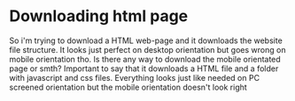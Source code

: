 
# Downloading html page

So i'm trying to download a HTML web-page and it downloads the website file structure. It looks just perfect on desktop orientation but goes wrong on mobile orientation tho. Is there any way to download the mobile orientated page or smth?
Important to say that it downloads a HTML file and a folder with javascript and css files. Everything looks just like needed on PC screened orientation but the mobile orientation doesn't look right

        